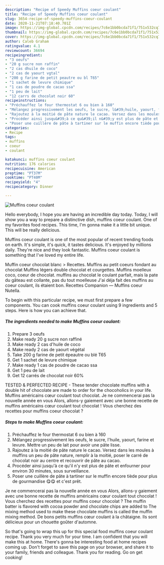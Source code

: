 ```yaml
---
description: "Recipe of Speedy Muffins coeur coulant"
title: "Recipe of Speedy Muffins coeur coulant"
slug: 3654-recipe-of-speedy-muffins-coeur-coulant
date: 2020-11-21T07:18:40.701Z
image: https://img-global.cpcdn.com/recipes/7c6e1bb0bcda71f1/751x532cq70/muffins-coeur-coulant-photo-principale-de-la-recette.jpg
thumbnail: https://img-global.cpcdn.com/recipes/7c6e1bb0bcda71f1/751x532cq70/muffins-coeur-coulant-photo-principale-de-la-recette.jpg
cover: https://img-global.cpcdn.com/recipes/7c6e1bb0bcda71f1/751x532cq70/muffins-coeur-coulant-photo-principale-de-la-recette.jpg
author: Caleb Graham
ratingvalue: 4.1
reviewcount: 36694
recipeingredient:
- "3 oeufs"
- "20 g sucre non raffin"
- "2 cas dhuile de coco"
- "2 cas de yaourt vgtal"
- "200 g farine de petit peautre ou bl T65"
- "1 sachet de levure chimique"
- "1 cas de poudre de cacao ssa"
- "1 peu de lait"
- "12 carrs de chocolat noir 60"
recipeinstructions:
- "Préchauffez le four thermostat 6 ou bien à 160"
- "Mélangez progressivement les oeufs, le sucre, l&#39;huile, yaourt, farine et levure. Mettre un peu de lait pour avoir une pâte lisse."
- "Rajoutez à la moitié de pâte nature le cacao. Versez dans les moules à muffins un peu de pâte nature, remplir à la moitié, poser le carré de chocolat noir au centre et recouvrir de pâte au cacao."
- "Procéder ainsi jusqu&#39;à ce qu&#39;il n&#39;y est plus de pâte et enfourner pour environ 30 minutes, sous surveillance."
- "Poser une cuillère de pâte à tartiner sur le muffin encore tiède pour plus de gourmandise 😋😋 et c&#39;est prêt."
categories:
- Recipe
tags:
- muffins
- coeur
- coulant

katakunci: muffins coeur coulant 
nutrition: 176 calories
recipecuisine: American
preptime: "PT37M"
cooktime: "PT40M"
recipeyield: "4"
recipecategory: Dinner

---
```



![Muffins coeur coulant](https://img-global.cpcdn.com/recipes/7c6e1bb0bcda71f1/751x532cq70/muffins-coeur-coulant-photo-principale-de-la-recette.jpg)

Hello everybody, I hope you are having an incredible day today. Today, I will show you a way to prepare a distinctive dish, muffins coeur coulant. One of my favorites food recipes. This time, I'm gonna make it a little bit unique. This will be really delicious.

Muffins coeur coulant is one of the most popular of recent trending foods on earth. It's simple, it's quick, it tastes delicious. It's enjoyed by millions daily. They're nice and they look fantastic. Muffins coeur coulant is something that I've loved my entire life.

Muffin coeur chocolat blanc &gt; Recettes. Muffins au petit coeurs fondant au chocolat Muffins légers double chocolat et courgettes. Muffins moelleux coco, coeur de chocolat. muffins au chocolat le coulant parfait, mais la pate du gâteau est collante, pas du tout moelleuse J&#39;ai déja fait des muffins au coeur coulant, ils étaient bon. Recettes Companion — Muffins coeur Nutella.


To begin with this particular recipe, we must first prepare a few components. You can cook muffins coeur coulant using 9 ingredients and 5 steps. Here is how you can achieve that.

<!--inarticleads1-->

##### The ingredients needed to make Muffins coeur coulant:

1. Prepare 3 oeufs
1. Make ready 20 g sucre non raffiné
1. Make ready 2 cas d&#39;huile de coco
1. Make ready 2 cas de yaourt végétal
1. Take 200 g farine de petit épeautre ou blé T65
1. Get 1 sachet de levure chimique
1. Make ready 1 cas de poudre de cacao ssa
1. Get 1 peu de lait
1. Get 12 carrés de chocolat noir 60%


TESTED &amp; PERFECTED RECIPE - These tender chocolate muffins with a double hit of chocolate are made to order for the chocoholics in your life. Muffins américains cœur coulant tout chocolat. Je ne commencerai pas la nouvelle année en vous Alors, allons-y gaiement avec une bonne recette de muffins américains cœur coulant tout chocolat ! Vous cherchez des recettes pour muffins coeur chocolat ? 

<!--inarticleads2-->

##### Steps to make Muffins coeur coulant:

1. Préchauffez le four thermostat 6 ou bien à 160
1. Mélangez progressivement les oeufs, le sucre, l&#39;huile, yaourt, farine et levure. Mettre un peu de lait pour avoir une pâte lisse.
1. Rajoutez à la moitié de pâte nature le cacao. Versez dans les moules à muffins un peu de pâte nature, remplir à la moitié, poser le carré de chocolat noir au centre et recouvrir de pâte au cacao.
1. Procéder ainsi jusqu&#39;à ce qu&#39;il n&#39;y est plus de pâte et enfourner pour environ 30 minutes, sous surveillance.
1. Poser une cuillère de pâte à tartiner sur le muffin encore tiède pour plus de gourmandise 😋😋 et c&#39;est prêt.


Je ne commencerai pas la nouvelle année en vous Alors, allons-y gaiement avec une bonne recette de muffins américains cœur coulant tout chocolat ! Vous cherchez des recettes pour muffins coeur chocolat ? The muffin batter is flavored with cocoa powder and chocolate chips are added to The mixing method used to make these chocolate muffins is called the muffin mixing method. De bons petits muffins cœur coulant à la châtaigne. Ils sont délicieux pour un chouette goûter d&#39;automne. 

So that's going to wrap this up for this special food muffins coeur coulant recipe. Thank you very much for your time. I am confident that you will make this at home. There's gonna be interesting food at home recipes coming up. Don't forget to save this page on your browser, and share it to your family, friends and colleague. Thank you for reading. Go on get cooking!
